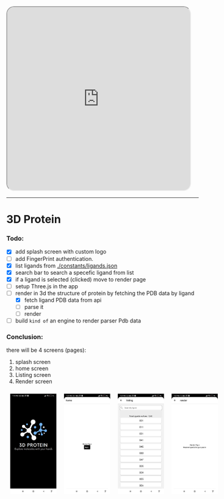 <iframe src="https://giphy.com/embed/TFOU670rpPHiVIZJNJ" width="480" height="480" frameBorder="1" style="border-radius:20px;" class="giphy-embed" allowFullScreen></iframe>

---
# 3D Protein

### Todo:
- [x] add splash screen with custom logo
- [ ] add FingerPrint authentication.
- [x] list ligands from [./constants/ligands.json](./constants/ligands.json)
- [x] search bar to search a specefic ligand from list
- [x] if a ligand is selected (clicked) move to render page
- [ ] setup Three.js in the app
- [ ] render in 3d the structure of protein by fetching the PDB data by ligand
    - [x] fetch ligand PDB data from api
    - [ ] parse it
    - [ ] render
- [ ] build `kind of` an engine to render parser Pdb data

### Conclusion:
there will be 4 screens (pages):
1. splash screen
1. home screen
2. Listing screen
3. Render screen 

<div style="display: flex;">
    <img src="./assets/screenshot-splash.jpeg" alt="First Screenshot" style="width: 24%; padding: 10px;">
    <img src="./assets/screenshot-home.jpeg" alt="First Screenshot" style="width: 24%; padding: 10px;">
    <img src="./assets/screenshot-listing.jpeg" alt="First Screenshot" style="width: 24%; padding: 10px;">
    <img src="./assets/screenshot-render.jpeg" alt="First Screenshot" style="width: 24%; padding: 10px;">
</div>